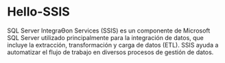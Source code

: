 # Hello-SSIS
SQL Server IntegraƟon Services (SSIS) es un componente de Microsoft SQL Server utilizado  principalmente para la integración de datos, que incluye la extracción, transformación y carga de  datos (ETL). SSIS ayuda a automatizar el flujo de trabajo en diversos procesos de gestión de datos.
